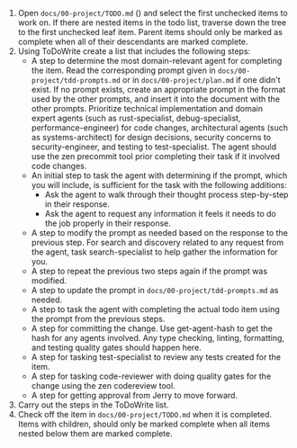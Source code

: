 1. Open `docs/00-project/TODO.md` () and select the first unchecked items to work on. If there are nested items in the todo list, traverse down the tree to the first unchecked leaf item. Parent items should only be marked as complete when all of their descendants are marked complete.
2. Using ToDoWrite create a list that includes the following steps:
    - A step to determine the most domain-relevant agent for completing the item. Read the corresponding prompt given in `docs/00-project/tdd-prompts.md` or in `docs/00-project/plan.md` if one didn't exist. If no prompt exists, create an appropriate prompt in the format used by the other prompts, and insert it into the document with the other prompts. Prioritize technical implementation and domain expert agents (such as rust-specialist, debug-specialist, performance-engineer) for code changes, architectural agents (such as systems-architect) for design decisions, security concerns to security-engineer, and testing to test-specialist. The agent should use the zen precommit tool prior completing their task if it involved code changes.
    - An initial step to task the agent with determining if the prompt, which you will include, is sufficient for the task with the following additions:
      - Ask the agent to walk through their thought process step-by-step in their response.
      - Ask the agent to request any information it feels it needs to do the job properly in their response.
    - A step to modify the prompt as needed based on the response to the previous step. For search and discovery related to any request from the agent, task search-specialist to help gather the information for you.
    - A step to repeat the previous two steps again if the prompt was modified.
    - A step to update the prompt in `docs/00-project/tdd-prompts.md` as needed.
    - A step to task the agent with completing the actual todo item using the prompt from the previous steps.
    - A step for committing the change. Use get-agent-hash to get the hash for any agents involved. Any type checking, linting, formatting, and testing quality gates should happen here.
    - A step for tasking test-specialist to review any tests created for the item.
    - A step for tasking code-reviewer with doing quality gates for the change using the zen codereview tool.
    - A step for getting approval from Jerry to move forward.
3. Carry out the steps in the ToDoWrite list.
4. Check off the item in `docs/00-project/TODO.md` when it is completed. Items with children, should only be marked complete when all items nested below them are marked complete.
